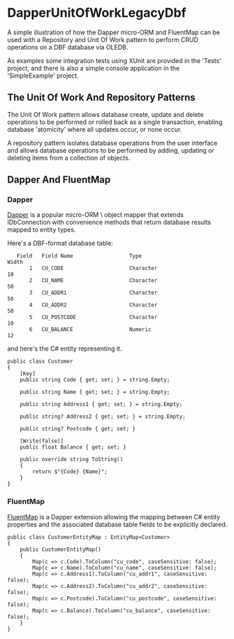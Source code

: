 # DapperUnitOfWorkLegacyDbf

A simple illustration of how the Dapper micro-ORM and FluentMap can be used with a Repository and Unit Of Work pattern to perform CRUD operations on a DBF database via OLEDB.

As examples some integration tests using XUnit are provided in the 'Tests' project, and there is also a simple console application in the 'SimpleExample' project.

## The Unit Of Work And Repository Patterns

The Unit Of Work pattern allows database create, update and delete operations to be performed or rolled back as a single transaction, enabling database 'atomicity' where all updates occur, or none occur.

A repository pattern isolates database operations from the user interface and allows database operations to be performed by adding, updating or deleting items from a collection of objects.

## Dapper And FluentMap

### Dapper
[Dapper](https://github.com/DapperLib/Dapper) is a popular micro-ORM \ object mapper that extends IDbConnection with convenience methods that return database results mapped to entity types.

Here's a DBF-format database table:

```
   Field   Field Name                  Type                                  Width
       1   CU_CODE                     Character                                10
       2   CU_NAME                     Character                                50
       3   CU_ADDR1                    Character                                50
       4   CU_ADDR2                    Character                                50
       5   CU_POSTCODE                 Character                                10
       6   CU_BALANCE                  Numeric                                  12
```

and here's the C# entity representing it.

```
public class Customer
{
    [Key]
    public string Code { get; set; } = string.Empty;

    public string Name { get; set; } = string.Empty;

    public string Address1 { get; set; } = string.Empty;

    public string? Address2 { get; set; } = string.Empty;

    public string? Postcode { get; set; }

    [Write(false)]
    public float Balance { get; set; }

    public override string ToString()
    {
        return $"{Code} {Name}";
    }
}
```


### FluentMap
[FluentMap](https://github.com/henkmollema/Dapper-FluentMap) is a Dapper extension allowing the mapping between C# entity properties and the associated database table fields to be explicitly declared.

```
public class CustomerEntityMap : EntityMap<Customer>
{
    public CustomerEntityMap()
    {
        Map(c => c.Code).ToColumn("cu_code", caseSensitive: false);
        Map(c => c.Name).ToColumn("cu_name", caseSensitive: false);
        Map(c => c.Address1).ToColumn("cu_addr1", caseSensitive: false);
        Map(c => c.Address2).ToColumn("cu_addr2", caseSensitive: false);
        Map(c => c.Postcode).ToColumn("cu_postcode", caseSensitive: false);
        Map(c => c.Balance).ToColumn("cu_balance", caseSensitive: false);
    }
}
```


